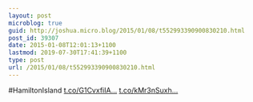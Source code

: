 ```yaml
---
layout: post
microblog: true
guid: http://joshua.micro.blog/2015/01/08/t552993390900830210.html
post_id: 39307
date: 2015-01-08T12:01:13+1100
lastmod: 2019-07-30T17:41:39+1100
type: post
url: /2015/01/08/t552993390900830210.html
---
```

#HamiltonIsland [t.co/G1CvxfiIA...](http://t.co/G1CvxfiIAX) [t.co/kMr3nSuxh...](http://t.co/kMr3nSuxhv)
